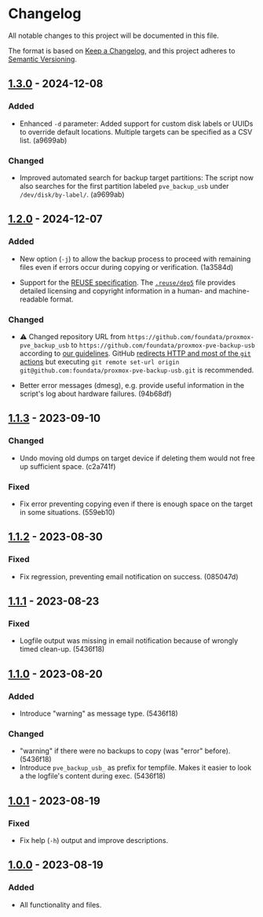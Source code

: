 # Changelog

All notable changes to this project will be documented in this file.

The format is based on [Keep a Changelog](https://keepachangelog.com/en/1.0.0/),
and this project adheres to [Semantic Versioning](https://semver.org/spec/v2.0.0.html).


## [1.3.0] - 2024-12-08

### Added

- Enhanced `-d` parameter: Added support for custom disk labels or UUIDs to override default locations. Multiple targets can be specified as a CSV list. (a9699ab)

### Changed

- Improved automated search for backup target partitions: The script now also searches for the first partition labeled `pve_backup_usb` under `/dev/disk/by-label/`. (a9699ab)


## [1.2.0] - 2024-12-07

### Added

- New option (`-j`) to allow the backup process to proceed with remaining files even if errors occur during copying or verification. (1a3584d)

- Support for the [REUSE specification](https://reuse.software/spec/). The [`.reuse/dep5`](.reuse/dep5) file provides detailed licensing and copyright information in a human- and machine-readable format.

### Changed

- ⚠️ Changed repository URL from `https://github.com/foundata/proxmox-pve_backup_usb` to `https://github.com/foundata/proxmox-pve-backup-usb` according to [our guidelines](https://github.com/foundata/guidelines/blob/master/git-repository-naming.md). GitHub [redirects HTTP and most of the `git` actions](https://docs.github.com/en/repositories/creating-and-managing-repositories/renaming-a-repository) but executing `git remote set-url origin git@github.com:foundata/proxmox-pve-backup-usb.git` is recommended.

- Better error messages (dmesg), e.g. provide useful information in the script's log about hardware failures. (94b68df)


## [1.1.3] - 2023-09-10

### Changed

- Undo moving old dumps on target device if deleting them would not free up sufficient space. (c2a741f)

### Fixed

- Fix error preventing copying even if there is enough space on the target in some situations. (559eb10)


## [1.1.2] - 2023-08-30

### Fixed

- Fix regression, preventing email notification on success. (085047d)


## [1.1.1] - 2023-08-23

### Fixed

- Logfile output was missing in email notification because of wrongly timed clean-up. (5436f18)


## [1.1.0] - 2023-08-20

### Added

- Introduce "warning" as message type. (5436f18)

### Changed

- "warning" if there were no backups to copy (was "error" before). (5436f18)
- Introduce `pve_backup_usb_` as prefix for tempfile. Makes it easier to look a the logfile's content during exec. (5436f18)


## [1.0.1] - 2023-08-19

### Fixed

- Fix help (`-h`) output and improve descriptions.


## [1.0.0] - 2023-08-19

### Added

- All functionality and files.


[unreleased]: https://github.com/foundata/proxmox-pve-backup-usb/compare/v1.3.0...HEAD
[1.3.0]: https://github.com/foundata/proxmox-pve-backup-usb/releases/tag/v1.3.0
[1.2.0]: https://github.com/foundata/proxmox-pve-backup-usb/releases/tag/v1.2.0
[1.1.3]: https://github.com/foundata/proxmox-pve-backup-usb/releases/tag/v1.1.3
[1.1.2]: https://github.com/foundata/proxmox-pve-backup-usb/releases/tag/v1.1.2
[1.1.1]: https://github.com/foundata/proxmox-pve-backup-usb/releases/tag/v1.1.1
[1.1.0]: https://github.com/foundata/proxmox-pve-backup-usb/releases/tag/v1.1.0
[1.0.1]: https://github.com/foundata/proxmox-pve-backup-usb/releases/tag/v1.0.1
[1.0.0]: https://github.com/foundata/proxmox-pve-backup-usb/releases/tag/v1.0.0
